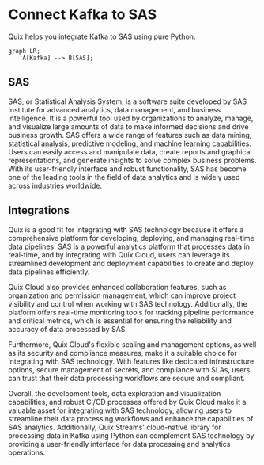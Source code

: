 # Connect Kafka to SAS

Quix helps you integrate Kafka to SAS using pure Python.

```mermaid
graph LR;
    A[Kafka] --> B[SAS];
```

## SAS

SAS, or Statistical Analysis System, is a software suite developed by SAS Institute for advanced analytics, data management, and business intelligence. It is a powerful tool used by organizations to analyze, manage, and visualize large amounts of data to make informed decisions and drive business growth. SAS offers a wide range of features such as data mining, statistical analysis, predictive modeling, and machine learning capabilities. Users can easily access and manipulate data, create reports and graphical representations, and generate insights to solve complex business problems. With its user-friendly interface and robust functionality, SAS has become one of the leading tools in the field of data analytics and is widely used across industries worldwide.

## Integrations

Quix is a good fit for integrating with SAS technology because it offers a comprehensive platform for developing, deploying, and managing real-time data pipelines. SAS is a powerful analytics platform that processes data in real-time, and by integrating with Quix Cloud, users can leverage its streamlined development and deployment capabilities to create and deploy data pipelines efficiently.

Quix Cloud also provides enhanced collaboration features, such as organization and permission management, which can improve project visibility and control when working with SAS technology. Additionally, the platform offers real-time monitoring tools for tracking pipeline performance and critical metrics, which is essential for ensuring the reliability and accuracy of data processed by SAS.

Furthermore, Quix Cloud's flexible scaling and management options, as well as its security and compliance measures, make it a suitable choice for integrating with SAS technology. With features like dedicated infrastructure options, secure management of secrets, and compliance with SLAs, users can trust that their data processing workflows are secure and compliant.

Overall, the development tools, data exploration and visualization capabilities, and robust CI/CD processes offered by Quix Cloud make it a valuable asset for integrating with SAS technology, allowing users to streamline their data processing workflows and enhance the capabilities of SAS analytics. Additionally, Quix Streams' cloud-native library for processing data in Kafka using Python can complement SAS technology by providing a user-friendly interface for data processing and analytics operations.

